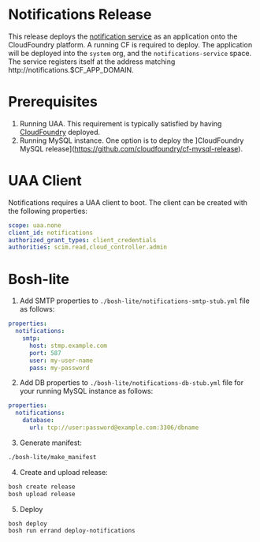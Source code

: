 # Notifications Release
This release deploys the [notification service](https://github.com/cloudfoundry-incubator/notifications) as an application onto the CloudFoundry platform.
A running CF is required to deploy.
The application will be deployed into the `system` org, and the `notifications-service` space.
The service registers itself at the address matching http://notifications.$CF_APP_DOMAIN.

# Prerequisites
1. Running UAA. This requirement is typically satisfied by having [CloudFoundry](https://github.com/cloudfoundry/cf-release) deployed.
1. Running MySQL instance. One option is to deploy the ]CloudFoundry MySQL release](https://github.com/cloudfoundry/cf-mysql-release).

# UAA Client
Notifications requires a UAA client to boot. The client can be created with the following properties:
```yaml
scope: uaa.none
client_id: notifications
authorized_grant_types: client_credentials
authorities: scim.read,cloud_controller.admin
```

# Bosh-lite

1. Add SMTP properties to `./bosh-lite/notifications-smtp-stub.yml` file as follows:
  ```yaml
  properties:
    notifications:
      smtp:
        host: stmp.example.com
        port: 587
        user: my-user-name
        pass: my-password
  ```

2. Add DB properties to `./bosh-lite/notifications-db-stub.yml` file for your running
   MySQL instance as follows:
  ```yaml
  properties:
    notifications:
      database:
        url: tcp://user:password@example.com:3306/dbname
  ```


3. Generate manifest:
  ```bash
  ./bosh-lite/make_manifest
  ```

4. Create and upload release:
  ```bash
  bosh create release
  bosh upload release
  ```

5. Deploy
  ```bash
  bosh deploy
  bosh run errand deploy-notifications
  ```
